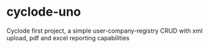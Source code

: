 # cyclode-uno
Cyclode first project, a simple user-company-registry CRUD with xml upload, pdf and excel reporting capabilities
